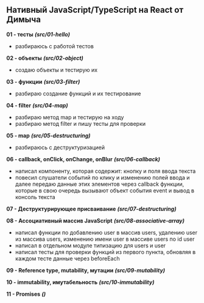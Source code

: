 ## Нативный JavaScript/TypeScript на React от Димыча
**01 - тесты** ***(src/01-hello)***
 - разбираюсь с работой тестов

**02 - объекты** ***(src/02-object)***
 - создаю объекты и тестирую их

**03 - функции** ***(src/03-filter)***
 - разбираю создание функций и их тестирование

**04 - filter** ***(src/04-map)***
 - разбираю метод map и тестирую на ходу
 - разбираю метод filter и пишу тесты для проверки

**05 - map** ***(src/05-destructuring)***
 - разбираюсь с деструктуризацией

**06 - callback, onClick, onChange, onBlur** ***(src/06-callback)***
 - написал компоненту, которая содержит: кнопку и поля ввода текста
 - повесил слушатели событий по клику и изменению полей ввода и далее передаю данные этих элементов через callback функции, которые в свою очередь вызывают объект события event и вывод в консоль текста

**07 - Деструктурирующее присваивание** ***(src/07-destructuring)***

**08 - Ассоциативный массив JavaScript** ***(src/08-associative-array)***
 - написал функции по добавлению user в массив users, удалению user из массива users, изменению имени user в массиве users по id user
 - написал в отдельном модуле типизацию для users и user
 - написал тесты для проверки функций из первого пункта, обновляя в каждом тесте данные через beforeEach

**09 - Reference type, mutability, мутации** ***(src/09-mutability)***

**10 - immutability, имутабельность** ***(src/10-immutability)***

**11 - Promises** ***()***
